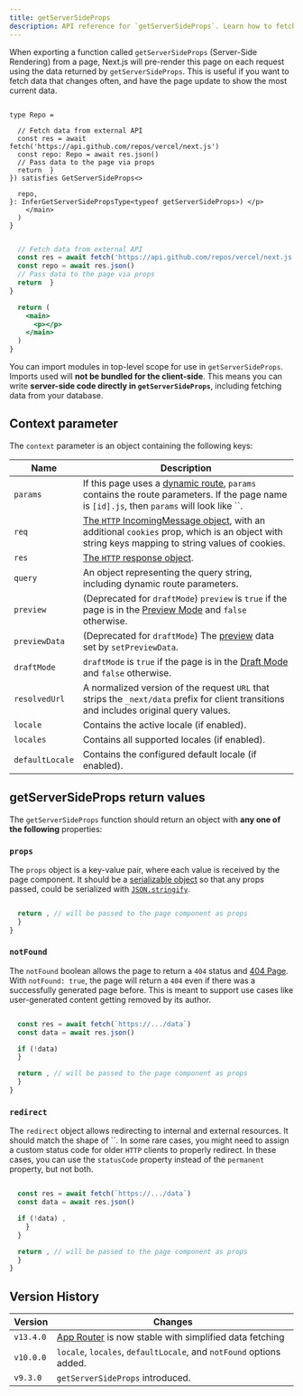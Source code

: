 ```yaml
---
title: getServerSideProps
description: API reference for `getServerSideProps`. Learn how to fetch data on each request with Next.js.
---
```


When exporting a function called `getServerSideProps` (Server-Side Rendering) from a page, Next.js will pre-render this page on each request using the data returned by `getServerSideProps`. This is useful if you want to fetch data that changes often, and have the page update to show the most current data.

```tsx filename="pages/index.tsx" switcher

type Repo = 

  // Fetch data from external API
  const res = await fetch('https://api.github.com/repos/vercel/next.js')
  const repo: Repo = await res.json()
  // Pass data to the page via props
  return  }
}) satisfies GetServerSideProps<>

  repo,
}: InferGetServerSidePropsType<typeof getServerSideProps>) </p>
    </main>
  )
}
```

```jsx filename="pages/index.js" switcher

  // Fetch data from external API
  const res = await fetch('https://api.github.com/repos/vercel/next.js')
  const repo = await res.json()
  // Pass data to the page via props
  return  }
}

  return (
    <main>
      <p></p>
    </main>
  )
}
```

You can import modules in top-level scope for use in `getServerSideProps`. Imports used will **not be bundled for the client-side**. This means you can write **server-side code directly in `getServerSideProps`**, including fetching data from your database.

## Context parameter

The `context` parameter is an object containing the following keys:

| Name            | Description                                                                                                                                                                                                           |
| --------------- | --------------------------------------------------------------------------------------------------------------------------------------------------------------------------------------------------------------------- |
| `params`        | If this page uses a [dynamic route](/docs/pages/building-your-application/routing/dynamic-routes), `params` contains the route parameters. If the page name is `[id].js`, then `params` will look like ``. |
| `req`           | [The `HTTP` IncomingMessage object](https://nodejs.org/api/http.html#http_class_http_incomingmessage), with an additional `cookies` prop, which is an object with string keys mapping to string values of cookies.    |
| `res`           | [The `HTTP` response object](https://nodejs.org/api/http.html#http_class_http_serverresponse).                                                                                                                        |
| `query`         | An object representing the query string, including dynamic route parameters.                                                                                                                                          |
| `preview`       | (Deprecated for `draftMode`) `preview` is `true` if the page is in the [Preview Mode](/docs/pages/guides/preview-mode) and `false` otherwise.                                                                         |
| `previewData`   | (Deprecated for `draftMode`) The [preview](/docs/pages/guides/preview-mode) data set by `setPreviewData`.                                                                                                             |
| `draftMode`     | `draftMode` is `true` if the page is in the [Draft Mode](/docs/pages/guides/draft-mode) and `false` otherwise.                                                                                                        |
| `resolvedUrl`   | A normalized version of the request `URL` that strips the `_next/data` prefix for client transitions and includes original query values.                                                                              |
| `locale`        | Contains the active locale (if enabled).                                                                                                                                                                              |
| `locales`       | Contains all supported locales (if enabled).                                                                                                                                                                          |
| `defaultLocale` | Contains the configured default locale (if enabled).                                                                                                                                                                  |

## getServerSideProps return values

The `getServerSideProps` function should return an object with **any one of the following** properties:

### `props`

The `props` object is a key-value pair, where each value is received by the page component. It should be a [serializable object](https://developer.mozilla.org/docs/Glossary/Serialization) so that any props passed, could be serialized with [`JSON.stringify`](https://developer.mozilla.org/docs/Web/JavaScript/Reference/Global_Objects/JSON/stringify).

```jsx

  return , // will be passed to the page component as props
  }
}
```

### `notFound`

The `notFound` boolean allows the page to return a `404` status and [404 Page](/docs/pages/building-your-application/routing/custom-error#404-page). With `notFound: true`, the page will return a `404` even if there was a successfully generated page before. This is meant to support use cases like user-generated content getting removed by its author.

```js

  const res = await fetch(`https://.../data`)
  const data = await res.json()

  if (!data) 
  }

  return , // will be passed to the page component as props
  }
}
```

### `redirect`

The `redirect` object allows redirecting to internal and external resources. It should match the shape of ``. In some rare cases, you might need to assign a custom status code for older `HTTP` clients to properly redirect. In these cases, you can use the `statusCode` property instead of the `permanent` property, but not both.

```js

  const res = await fetch(`https://.../data`)
  const data = await res.json()

  if (!data) ,
    }
  }

  return , // will be passed to the page component as props
  }
}
```

## Version History

| Version   | Changes                                                                                           |
| --------- | ------------------------------------------------------------------------------------------------- |
| `v13.4.0` | [App Router](/docs/app/getting-started/fetching-data) is now stable with simplified data fetching |
| `v10.0.0` | `locale`, `locales`, `defaultLocale`, and `notFound` options added.                               |
| `v9.3.0`  | `getServerSideProps` introduced.                                                                  |